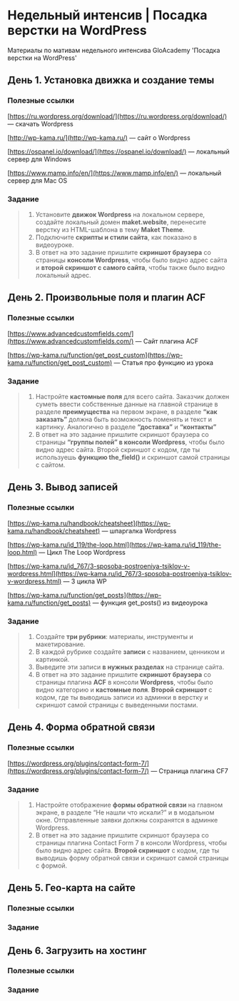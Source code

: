 # Недельный интенсив | Посадка верстки на WordPress
 Материалы по мативам недельного интенсива GloAcademy 'Посадка верстки на WordPress'

## День 1. Установка движка и создание темы

### Полезные ссылки
[https://ru.wordpress.org/download/](https://ru.wordpress.org/download/) — скачать Wordpress

[http://wp-kama.ru/](http://wp-kama.ru/) — сайт о Wordpress

[https://ospanel.io/download/](https://ospanel.io/download/) — локальный сервер для Windows

[https://www.mamp.info/en/](https://www.mamp.info/en/) — локальный сервер для Maс OS

### Задание
> 1) Установите **движок Wordpress** на локальном сервере, создайте локальный домен **maket.website**, перенесите верстку из HTML-шаблона в тему **Maket Theme**.
> 2) Подключите **скрипты и стили сайта**, как показано в видеоуроке.
> 3) В ответ на это задание пришлите **скриншот браузера** со страницы **консоли Wordpress**, чтобы было видно адрес сайта и **второй скриншот с самого сайта**, чтобы также было видно локальный адрес.

## День 2. Произвольные поля и плагин ACF

### Полезные ссылки
[https://www.advancedcustomfields.com/](https://www.advancedcustomfields.com/) — Сайт плагина ACF

[https://wp-kama.ru/function/get_post_custom](https://wp-kama.ru/function/get_post_custom) — Статья про функцию из урока

### Задание
> 1) Настройте **кастомные поля** для всего сайта. Заказчик должен суметь ввести собственные данные на главной странице в разделе **преимущества** на первом экране, в разделе **“как заказать”** должна быть возможность поменять и текст и картинку. Аналогично в разделе **“доставка”** и **“контакты”**
> 2) В ответ на это задание пришлите скриншот браузера со страницы **“группы полей” в консоли Wordpress**, чтобы было видно адрес сайта. Второй скриншот с кодом, где ты используешь **функцию the_field()** и скриншот самой страницы с сайтом.

## День 3. Вывод записей

### Полезные ссылки
[https://wp-kama.ru/handbook/cheatsheet](https://wp-kama.ru/handbook/cheatsheet) — шпаргалка Wordpress

[https://wp-kama.ru/id_119/the-loop.html](https://wp-kama.ru/id_119/the-loop.html) — Цикл The Loop Wordpress 

[https://wp-kama.ru/id_767/3-sposoba-postroeniya-tsiklov-v-wordpress.html](https://wp-kama.ru/id_767/3-sposoba-postroeniya-tsiklov-v-wordpress.html) — 3 цикла WP

[https://wp-kama.ru/function/get_posts](https://wp-kama.ru/function/get_posts) — функция get_posts() из видеоурока

### Задание
> 1) Создайте **три рубрики**: материалы, инструменты и макетирование.
> 2) В каждой рубрике создайте **записи** с названием, ценником и картинкой.
> 3) Выведите эти записи **в нужных разделах** на странице сайта.
> 4) В ответ на это задание пришлите **скриншот браузера** со страницы плагина **ACF** в консоли **Wordpress**, чтобы было видно категорию и **кастомные поля**. **Второй скриншот** с кодом, где ты выводишь записи из админки в верстку и скриншот самой страницы с выведенными постами.

## День 4. Форма обратной связи

### Полезные ссылки
[https://wordpress.org/plugins/contact-form-7/](https://wordpress.org/plugins/contact-form-7/) — Страница плагина CF7

### Задание
> 1) Настройте отображение **формы обратной связи** на главном экране, в разделе “Не нашли что искали?” и в модальном окне. Отправленные заявки должны сохранятся в админке Wordpress.
> 2) В ответ на это задание пришлите скриншот браузера со страницы плагина Contact Form 7 в консоли Wordpress, чтобы было видно адрес сайта.
> **Второй скриншот** с кодом, где ты выводишь форму обратной связи и скриншот самой страницы с формой.

## День 5. Гео-карта на сайте

### Полезные ссылки

### Задание

## День 6. Загрузить на хостинг

### Полезные ссылки

### Задание
